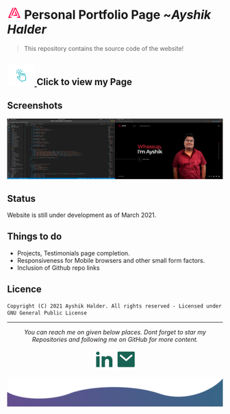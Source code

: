 # <img src="images/html-icons/32touch-icon.png"> Personal Portfolio Page ~*Ayshik Halder*
> This repository contains the source code of the website!

## <a href="https://ayshik-halder.github.io/" target="_blank"> <img src="images/html-icons/../click-here.gif" width=64 > </a> Click to view my Page


## Screenshots
![Example screenshot](./images/Preview.png)
## Status
Website is still under development as of March 2021.
## Things to do
* Projects, Testimonials page completion.
* Responsiveness for Mobile browsers and other small form factors.
* Inclusion of Github repo links

## Licence
    Copyright (C) 2021 Ayshik Halder. All rights reserved - Licensed under GNU General Public License
    
<hr>
<p align="center">
  <i>You can reach me on given below places. Dont forget to star my Repositories and following me on GitHub for more content.</i>
  <p align="center">
    <a href="https://www.linkedin.com/in/ayshik-h-50aba0139/" target="_blank" alt="Linkedin"><img src="images/linkedin-fill.svg" ></a>
    <a href="mailto:halderayshik@gmail.com" target="_blank" alt="Contact me"><img src="images/mail-fill.svg"></a>
  </p>
  

<img src="images/bottom.svg" alt="bottom">